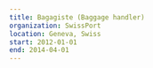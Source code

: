 ```yaml
---
title: Bagagiste (Baggage handler)
organization: SwissPort
location: Geneva, Swiss
start: 2012-01-01
end: 2014-04-01
---
```

